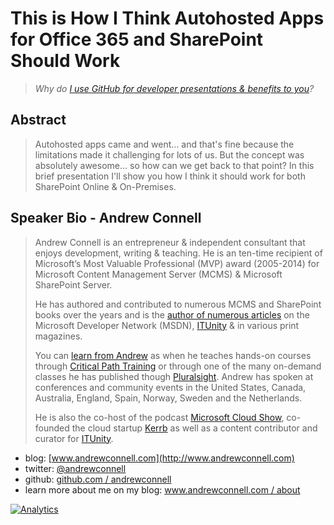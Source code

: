 This is How I Think Autohosted Apps for Office 365 and SharePoint Should Work
=============================================================================
>*Why do [I use GitHub for developer presentations & benefits to you](http://www.andrewconnell.com/blog/using-github-for-developer-presentations)?*



Abstract
--------
> Autohosted apps came and went... and that's fine because the limitations made it challenging for lots of us. But the concept was absolutely awesome... so how can we get back to that point? In this brief presentation I'll show you how I think it should work for both SharePoint Online & On-Premises.

Speaker Bio - Andrew Connell
----------------------------
> Andrew Connell is an entrepreneur & independent consultant that enjoys development, writing & teaching. He is an ten-time recipient of Microsoft’s Most Valuable Professional (MVP) award (2005-2014) for Microsoft Content Management Server (MCMS) & Microsoft SharePoint Server. 
> 
> He has authored and contributed to numerous MCMS and SharePoint books over the years and is the [author of numerous articles](http://www.andrewconnell.com/Publications) on the Microsoft Developer Network (MSDN), [ITUnity](http://www.itunity.com) & in various print magazines. 
> 
> You can [learn from Andrew](http://www.andrewconnell.com/Training) as when he teaches hands-on courses through [Critical Path Training](http://www.CriticalPathTraining.com) or through one of the many on-demand classes he has published though [Pluralsight](http://aconn.me/ps-andrew-connell). Andrew has spoken at conferences and community events in the United States, Canada, Australia, England, Spain, Norway, Sweden and the Netherlands. 
> 
> He is also the co-host of the podcast [Microsoft Cloud Show](www.MicrosoftCloudShow.com), co-founded the cloud startup [Kerrb](http://www.kerrb.com) as well as a content contributor and curator for [ITUnity](http://wwww.itunity.com).
- blog: [www.andrewconnell.com](http://www.andrewconnell.com)
- twitter: [@andrewconnell](http://www.twitter.com/andrewconnell)
- github: [github.com / andrewconnell](http://github.com/andrewconnell)
- learn more about me on my blog: [www.andrewconnell.com / about](http://www.andrewconnell.com/About)

[![Analytics](https://ga-beacon.appspot.com/UA-59889067-1/pres-o365-ahapp-concept/readme)](https://github.com/igrigorik/ga-beacon)